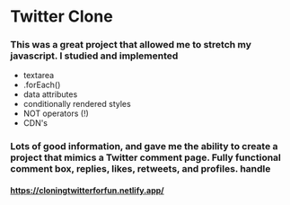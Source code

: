 # Twitter Clone

### This was a great project that allowed me to stretch my javascript. I studied and implemented

- textarea
- .forEach()
- data attributes
- conditionally rendered styles
- NOT operators (!)
- CDN's

### Lots of good information, and gave me the ability to create a project that mimics a Twitter comment page.  Fully functional comment box, replies, likes, retweets, and profiles. handle

#### <https://cloningtwitterforfun.netlify.app/>
